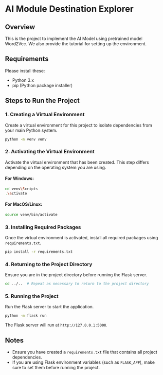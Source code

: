 # AI Module Destination Explorer

## Overview
This is the project to implement the AI Model using pretrained model Word2Vec. We also provide the tutorial for setting up the environment.

## Requirements
Please install these:
- Python 3.x
- pip (Python package installer)

## Steps to Run the Project

### 1. Creating a Virtual Environment

Create a virtual environment for this project to isolate dependencies from your main Python system.

```sh
python -m venv venv
```

### 2. Activating the Virtual Environment

Activate the virtual environment that has been created. This step differs depending on the operating system you are using.

#### For Windows:
```sh
cd venv\Scripts
.\activate
```

#### For MacOS/Linux:
```sh
source venv/bin/activate
```

### 3. Installing Required Packages

Once the virtual environment is activated, install all required packages using `requirements.txt`.

```sh
pip install -r requirements.txt
```

### 4. Returning to the Project Directory

Ensure you are in the project directory before running the Flask server.

```sh
cd ../..  # Repeat as necessary to return to the project directory
```

### 5. Running the Project

Run the Flask server to start the application.

```sh
python -m flask run
```

The Flask server will run at `http://127.0.0.1:5000`.

## Notes

- Ensure you have created a `requirements.txt` file that contains all project dependencies.
- If you are using Flask environment variables (such as `FLASK_APP`), make sure to set them before running the project.
